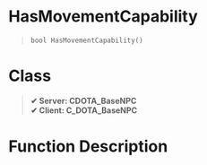 # HasMovementCapability
> `bool HasMovementCapability()`
# Class
> __✔ Server: CDOTA_BaseNPC__  
> __✔ Client: C_DOTA_BaseNPC__  
# Function Description

